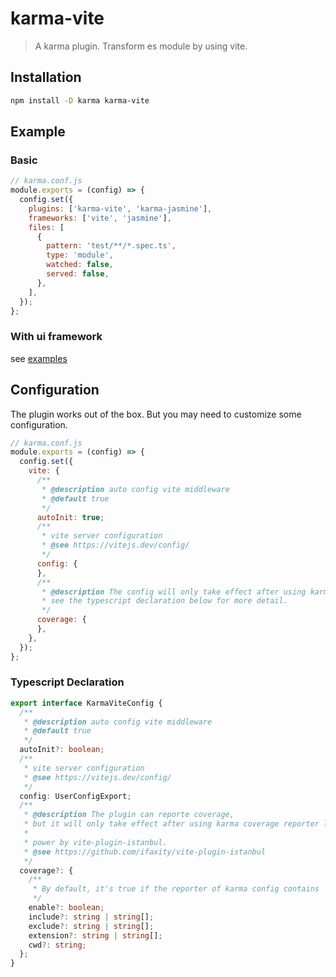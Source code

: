# karma-vite

> A karma plugin. Transform es module by using vite.

## Installation

```bash
npm install -D karma karma-vite
```

## Example

### Basic

```javascript
// karma.conf.js
module.exports = (config) => {
  config.set({
    plugins: ['karma-vite', 'karma-jasmine'],
    frameworks: ['vite', 'jasmine'],
    files: [
      {
        pattern: 'test/**/*.spec.ts',
        type: 'module',
        watched: false,
        served: false,
      },
    ],
  });
};
```

### With ui framework

see [examples](https://github.com/credred/karma-vite/tree/main/examples)

## Configuration

The plugin works out of the box. But you may need to customize some configuration.

```javascript
// karma.conf.js
module.exports = (config) => {
  config.set({
    vite: {
      /**
       * @description auto config vite middleware
       * @default true
       */
      autoInit: true;
      /**
       * vite server configuration
       * @see https://vitejs.dev/config/
       */
      config: {
      },
      /**
       * @description The config will only take effect after using karma coverage reporter like karma-coverage.
       * see the typescript declaration below for more detail.
       */
      coverage: {
      },
    },
  });
};
```

### Typescript Declaration

```typescript
export interface KarmaViteConfig {
  /**
   * @description auto config vite middleware
   * @default true
   */
  autoInit?: boolean;
  /**
   * vite server configuration
   * @see https://vitejs.dev/config/
   */
  config: UserConfigExport;
  /**
   * @description The plugin can reporte coverage,
   * but it will only take effect after using karma coverage reporter like karma-coverage
   *
   * power by vite-plugin-istanbul.
   * @see https://github.com/ifaxity/vite-plugin-istanbul
   */
  coverage?: {
    /**
     * By default, it's true if the reporter of karma config contains 'coverage', otherwise false.
     */
    enable?: boolean;
    include?: string | string[];
    exclude?: string | string[];
    extension?: string | string[];
    cwd?: string;
  };
}
```
